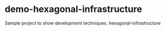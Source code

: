 # demo-hexagonal-infrastructure
Sample project to show development techniques. hexagonal-infrastructure
